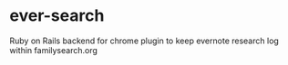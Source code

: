 ever-search
===========

Ruby on Rails backend for chrome plugin to keep evernote research log within familysearch.org